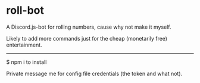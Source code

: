 # roll-bot
A Discord.js-bot for rolling numbers, cause why not make it myself.

Likely to add more commands just for the cheap (monetarily free) entertainment.

---

$ npm i
to install

Private message me for config file credentials (the token and what not).

